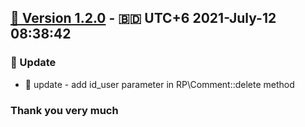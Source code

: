 ## [🔖 Version 1.2.0](https://github.com/imithu/RP-laravel/releases/tag/v1.2.0) - 🇧🇩 UTC+6 2021-July-12 08:38:42
### 🚩 Update
- 🌱 update - add id_user parameter in RP\Comment::delete method




### Thank you very much